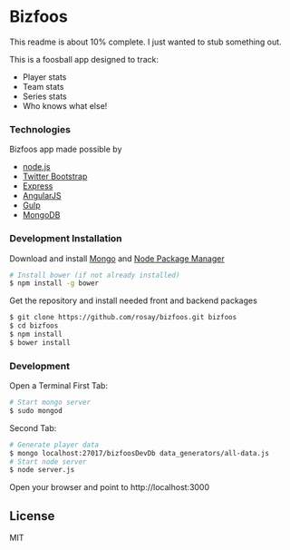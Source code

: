 # Bizfoos

This readme is about 10% complete. I just wanted to stub something out.

This is a foosball app designed to track:
  - Player stats
  - Team stats
  - Series stats
  - Who knows what else!

### Technologies
Bizfoos app made possible by
* [node.js]
* [Twitter Bootstrap]
* [Express]
* [AngularJS]
* [Gulp]
* [MongoDB]

### Development Installation
Download and install [Mongo] and [Node Package Manager]

```bash
# Install bower (if not already installed)
$ npm install -g bower
```

Get the repository and install needed front and backend packages
```bash
$ git clone https://github.com/rosay/bizfoos.git bizfoos
$ cd bizfoos
$ npm install
$ bower install
```

### Development
Open a Terminal
First Tab:
```bash
# Start mongo server
$ sudo mongod
```

Second Tab:
```bash
# Generate player data
$ mongo localhost:27017/bizfoosDevDb data_generators/all-data.js
# Start node server
$ node server.js
```

Open your browser and point to http://localhost:3000

License
----

MIT

[node.js]:http://nodejs.org
[Twitter Bootstrap]:http://twitter.github.com/bootstrap/
[Express]:http://expressjs.com
[AngularJS]:http://angularjs.org
[Gulp]:http://gulpjs.com
[MongoDB]:http://mongodb.org
[Mongo]:https://www.mongodb.org/downloads
[Node Package Manager]:https://www.npmjs.org/doc/cli/npm-install.html
